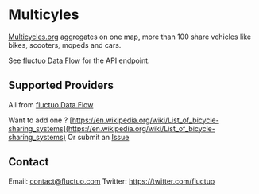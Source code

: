 # Multicyles

[Multicycles.org](http://multicycles.org) aggregates on one map, more than 100 share vehicles like bikes, scooters, mopeds and cars.

See [fluctuo Data Flow](https://flow.fluctuo.com/) for the API endpoint.

## Supported Providers

All from [fluctuo Data Flow](https://flow.fluctuo.com/)

Want to add one ? [https://en.wikipedia.org/wiki/List_of_bicycle-sharing_systems](https://en.wikipedia.org/wiki/List_of_bicycle-sharing_systems)
Or submit an [Issue](https://github.com/PierrickP/multicycles/issues/new)

## Contact

Email: contact@fluctuo.com
Twitter: https://twitter.com/fluctuo
